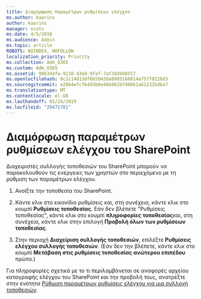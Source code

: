 ```yaml
---
title: Διαμόρφωση παραμέτρων ρυθμίσεων ελέγχου
ms.author: kaarins
author: kaarins
manager: scotv
ms.date: 4/5/2018
ms.audience: Admin
ms.topic: article
ROBOTS: NOINDEX, NOFOLLOW
localization_priority: Priority
ms.collection: Adm_O365
ms.custom: Adm_O365
ms.assetid: 98b3d4fa-9210-43e8-9faf-7af3dd9d8557
ms.openlocfilehash: 0c2c14813df6b50426a9985166014a757f0228d3
ms.sourcegitcommit: e2864efcfb493b6e46b662b746661a61232bdba7
ms.translationtype: MT
ms.contentlocale: el-GR
ms.lasthandoff: 01/24/2019
ms.locfileid: "29471781"
---
```

# <a name="configure-sharepoint-audit-settings"></a>Διαμόρφωση παραμέτρων ρυθμίσεων ελέγχου του SharePoint

Διαχειριστές συλλογής τοποθεσιών του SharePoint μπορούν να παρακολουθούν τις ενέργειες των χρηστών στο περιεχόμενο με τη ρύθμιση των παραμέτρων ελέγχου.
  
1. Ανοίξτε την τοποθεσία του SharePoint.
    
2. Κάντε κλικ στο εικονίδιο ρυθμίσεις και, στη συνέχεια, κάντε κλικ στο κουμπί **Ρυθμίσεις τοποθεσίας**. Εάν δεν βλέπετε "Ρυθμίσεις τοποθεσίας", κάντε κλικ στο κουμπί **πληροφορίες τοποθεσίας**και, στη συνέχεια, κάντε κλικ στην επιλογή **Προβολή όλων των ρυθμίσεων τοποθεσίας**.
    
3. Στην περιοχή **Διαχείριση συλλογής τοποθεσιών**, επιλέξτε **Ρυθμίσεις ελέγχου συλλογής τοποθεσιών**. (Εάν δεν την βλέπετε, κάντε κλικ στο κουμπί **Μετάβαση στις ρυθμίσεις τοποθεσίας ανώτερου επιπέδου** πρώτα.) 
    
Για πληροφορίες σχετικά με το τι περιλαμβάνεται σε αναφορές αρχείου καταγραφής ελέγχου του SharePoint και την προβολή τους, ανατρέξτε στην ενότητα [Ρύθμιση παραμέτρων ρυθμίσεις ελέγχου για μια συλλογή τοποθεσιών](https://go.microsoft.com/fwlink/?linkid=404050).
  

